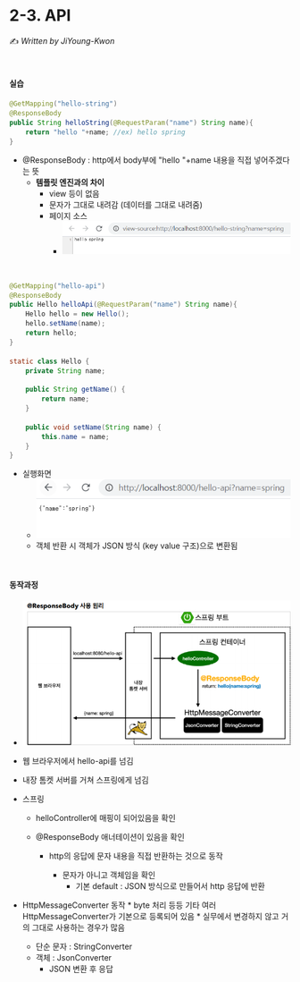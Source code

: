 # 2-3. API

:writing_hand: *Written by JiYoung-Kwon*

<br/>

#### 실습

```java
@GetMapping("hello-string")
@ResponseBody
public String helloString(@RequestParam("name") String name){
    return "hello "+name; //ex) hello spring
}
```

* @ResponseBody : http에서 body부에 "hello "+name 내용을 직접 넣어주겠다는 뜻
  * **템플릿 엔진과의 차이**
    * view 등이 없음
    * 문자가 그대로 내려감 (데이터를 그대로 내려줌)
    * 페이지 소스
      * ![image-20210215194709282](https://github.com/JiYoung-Kwon/Learn-Inflearn-Spring/blob/main/images/11.png)

<br/>

```java
@GetMapping("hello-api")
@ResponseBody
public Hello helloApi(@RequestParam("name") String name){
    Hello hello = new Hello();
    hello.setName(name);
    return hello;
}

static class Hello {
    private String name;

    public String getName() {
        return name;
    }

    public void setName(String name) {
        this.name = name;
    }
}
```

* 실행화면
  * ![12](https://github.com/JiYoung-Kwon/Learn-Inflearn-Spring/blob/main/images/12.png)
  * 객체 반환 시 객체가 JSON 방식 (key value 구조)으로 변환됨 

<br/>

#### 동작과정

* ![13](https://github.com/JiYoung-Kwon/Learn-Inflearn-Spring/blob/main/images/13.png)

* 웹 브라우저에서 hello-api를 넘김

* 내장 톰켓 서버를 거쳐 스프링에게 넘김

* 스프링

  * helloController에 매핑이 되어있음을 확인

  * @ResponseBody 애너테이션이 있음을 확인

    * http의 응답에 문자 내용을 직접 반환하는 것으로 동작

      * 문자가 아니고 객체임을 확인
        * 기본 default : JSON 방식으로 만들어서 http 응답에 반환
* HttpMessageConverter 동작
      * byte 처리 등등 기타 여러 HttpMessageConverter가 기본으로 등록되어 있음
        * 실무에서 변경하지 않고 거의 그대로 사용하는 경우가 많음
    * 단순 문자 : StringConverter
  * 객체 : JsonConverter
    * JSON 변환 후 응답
